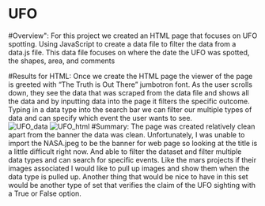 # UFO
#Overview":
For this project we created an HTML page that focuses on UFO spotting. Using JavaScript to create a data file to filter the data from a data.js file. This data file focuses on where the date the UFO was spotted, the shapes, area, and comments 

#Results for HTML:
Once we create the HTML page the viewer of the page is greeted with “The Truth is Out There” jumbotron font.  As the user scrolls down, they see the data that was scraped from the data file and shows all the data and by inputting data into the page it filters the specific outcome. Typing in a data type into the search bar we can filter our multiple types of data and can specify which event the user wants to see.  
![UFO_data](https://user-images.githubusercontent.com/99147715/168714819-4035eaee-e1ab-475c-b476-711db13a5cfd.PNG)
![UFO_html](https://user-images.githubusercontent.com/99147715/168714832-a114323b-6b97-4cb8-b060-a1cb06911040.PNG)
#Summary:
The page was created relatively clean apart from the banner the data was clean. Unfortunately, I was unable to import the NASA.jpeg to be the banner for web page so looking at the title is a little difficult right now. And able to filter the dataset and filter multiple data types and can search for specific events. Like the mars projects if their images associated I would like to pull up images and show them when the data type is pulled up. Another thing that would be nice to have in this set would be another type of set that verifies the claim of the UFO sighting with a True or False option.     

